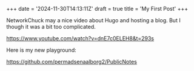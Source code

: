 +++
date = '2024-11-30T14:13:11Z'
draft = true
title = 'My First Post'
+++

NetworkChuck may a nice video about Hugo and hosting a blog. But I though it was a bit too complicated.

https://www.youtube.com/watch?v=dnE7c0ELEH8&t=293s

Here is my new playground:

https://github.com/permadsenaalborg2/PublicNotes
